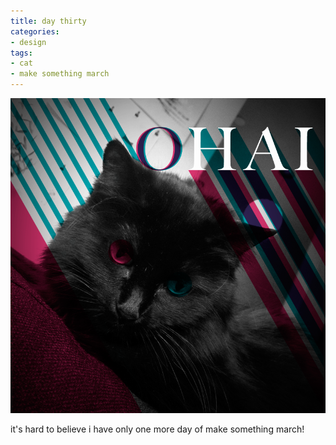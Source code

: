 ```yaml
---
title: day thirty
categories:
- design
tags:
- cat
- make something march
---
```


![](03/30.png)

it's hard to believe i have only one more day of make something march!
